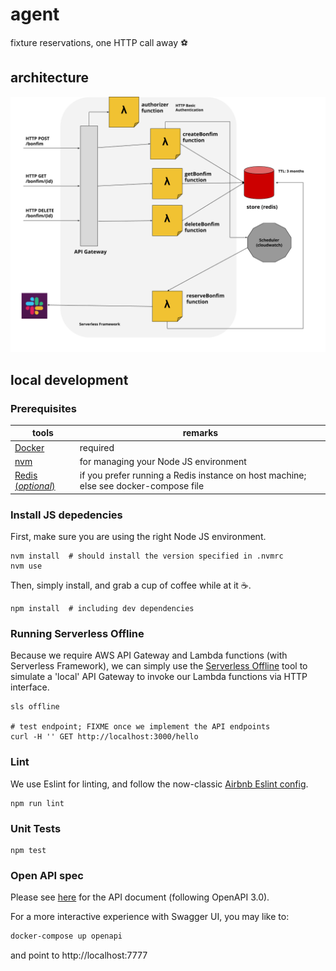 # agent
fixture reservations, one HTTP call away :soccer:

## architecture

![architecture](assets/architecture.png)

## local development

### Prerequisites

| tools | remarks |
| --- | --- |
| [Docker]() | required |
| [nvm](https://github.com/nvm-sh/nvm) | for managing your Node JS environment |
| [Redis (_optional_)]() | if you prefer running a Redis instance on host machine; else see docker-compose file |

### Install JS depedencies

First, make sure you are using the right Node JS environment.

```
nvm install  # should install the version specified in .nvmrc
nvm use
```
Then, simply install, and grab a cup of coffee while at it :coffee:.

```
npm install  # including dev dependencies
```

### Running Serverless Offline

Because we require AWS API Gateway and Lambda functions (with Serverless Framework), we can simply use the [Serverless Offline]() tool to simulate a 'local' API Gateway to invoke our Lambda functions via HTTP interface.

```
sls offline

# test endpoint; FIXME once we implement the API endpoints
curl -H '' GET http://localhost:3000/hello
```

### Lint

We use Eslint for linting, and follow the now-classic [Airbnb Eslint config](https://www.npmjs.com/package/eslint-config-airbnb).

```
npm run lint
```

### Unit Tests

```
npm test
```


### Open API spec

Please see [here](docs/openapi.yml) for the API document (following OpenAPI 3.0).

For a more interactive experience with Swagger UI, you may like to:

```sh
docker-compose up openapi
```

and point to http://localhost:7777
